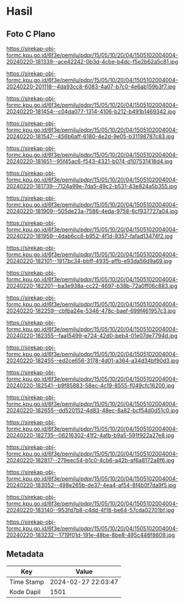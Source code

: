 # Hasil

## Foto C Plano

https://sirekap-obj-formc.kpu.go.id/6f3e/pemilu/pdpr/15/05/10/20/04/1505102004004-20240220-181339--ace42242-0b3d-4cbe-b4dc-f5e2b62a5c81.jpg

https://sirekap-obj-formc.kpu.go.id/6f3e/pemilu/pdpr/15/05/10/20/04/1505102004004-20240220-201118--4da93cc8-6083-4a07-b7c0-4e6ab159b3f7.jpg

https://sirekap-obj-formc.kpu.go.id/6f3e/pemilu/pdpr/15/05/10/20/04/1505102004004-20240220-181454--c04da077-1314-4106-b212-b491b1469342.jpg

https://sirekap-obj-formc.kpu.go.id/6f3e/pemilu/pdpr/15/05/10/20/04/1505102004004-20240220-181547--456b6aff-6180-4e2d-9e05-b31198787c83.jpg

https://sirekap-obj-formc.kpu.go.id/6f3e/pemilu/pdpr/15/05/10/20/04/1505102004004-20240220-181651--95f45ac6-f543-4321-b074-d107531418d4.jpg

https://sirekap-obj-formc.kpu.go.id/6f3e/pemilu/pdpr/15/05/10/20/04/1505102004004-20240220-181739--7124a99e-7da5-49c2-b531-43e824a5b355.jpg

https://sirekap-obj-formc.kpu.go.id/6f3e/pemilu/pdpr/15/05/10/20/04/1505102004004-20240220-181909--505de23a-7586-4eda-9758-6cf937727a04.jpg

https://sirekap-obj-formc.kpu.go.id/6f3e/pemilu/pdpr/15/05/10/20/04/1505102004004-20240220-181959--4dab6cc8-b952-4f1d-9357-fafad13474f2.jpg

https://sirekap-obj-formc.kpu.go.id/6f3e/pemilu/pdpr/15/05/10/20/04/1505102004004-20240220-182101--1917bc34-bbff-4935-affb-e93da56d9a69.jpg

https://sirekap-obj-formc.kpu.go.id/6f3e/pemilu/pdpr/15/05/10/20/04/1505102004004-20240220-182201--ba3e938a-cc22-4697-b38b-72a0ff06c883.jpg

https://sirekap-obj-formc.kpu.go.id/6f3e/pemilu/pdpr/15/05/10/20/04/1505102004004-20240220-182259--cbfba24e-5346-478c-baef-699f461957c3.jpg

https://sirekap-obj-formc.kpu.go.id/6f3e/pemilu/pdpr/15/05/10/20/04/1505102004004-20240220-182355--faa15499-e724-42d0-beb4-01e07de7794d.jpg

https://sirekap-obj-formc.kpu.go.id/6f3e/pemilu/pdpr/15/05/10/20/04/1505102004004-20240220-182455--ed2ce656-3178-4d01-a364-a34d34bf90d3.jpg

https://sirekap-obj-formc.kpu.go.id/6f3e/pemilu/pdpr/15/05/10/20/04/1505102004004-20240220-182541--b9f85883-58ec-4c19-8555-f049cfc16200.jpg

https://sirekap-obj-formc.kpu.go.id/6f3e/pemilu/pdpr/15/05/10/20/04/1505102004004-20240220-182655--dd520152-4d83-48ec-8a82-bcf54d0d51c0.jpg

https://sirekap-obj-formc.kpu.go.id/6f3e/pemilu/pdpr/15/05/10/20/04/1505102004004-20240220-182735--06216302-41f2-4afb-b9a5-591f922a27e8.jpg

https://sirekap-obj-formc.kpu.go.id/6f3e/pemilu/pdpr/15/05/10/20/04/1505102004004-20240220-182817--279eec54-b1c0-4cb6-a42b-af6a8172a8f6.jpg

https://sirekap-obj-formc.kpu.go.id/6f3e/pemilu/pdpr/15/05/10/20/04/1505102004004-20240220-183052--498e265b-de37-4ea4-af54-8f4b0f7da9f5.jpg

https://sirekap-obj-formc.kpu.go.id/6f3e/pemilu/pdpr/15/05/10/20/04/1505102004004-20240220-183140--953fd7b8-c4dd-4f18-be64-57cda02701bf.jpg

https://sirekap-obj-formc.kpu.go.id/6f3e/pemilu/pdpr/15/05/10/20/04/1505102004004-20240220-183232--1719f01d-191e-48be-8be8-495c446f8609.jpg


## Metadata

| Key        | Value               |
| ---------- | ------------------- |
| Time Stamp | 2024-02-27 22:03:47 |
| Kode Dapil | 1501                |



